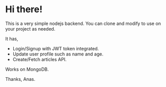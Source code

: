 # Hi there!
This is a very simple nodejs backend. You can clone and modify to use on your project as needed.

It has,

* Login/Signup with JWT token integrated.
* Update user profile such as name and age.
* Create/Fetch articles API.

Works on MongoDB.


Thanks,
Anas.